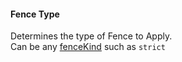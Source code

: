 #### Fence Type

Determines the type of Fence to Apply.  
Can be any [fenceKind](/grunt-build-include/enums/enums.fencekind.html) such as `strict`  